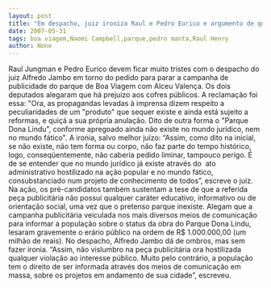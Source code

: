 ```yaml
---
layout: post
title: "Em despacho, juiz ironiza Raul e Pedro Eurico e argumento de que parque de Boa Viagem não existe"
date: 2007-05-31
tags: boa viagem,Naomi Campbell,parque,pedro manta,Raul Henry
author: None
---
```

Raul Jungman e Pedro Eurico devem ficar muito tristes com o despacho do juiz Alfredo Jambo em torno do pedido para parar a campanha de publicidade do parque de Boa Viagem com Alceu Valen&ccedil;a. Os dois deputados alegaram que h&aacute; preju&iacute;zo aos cofres p&uacute;blicos.
A reclama&ccedil;&atilde;o foi essa: &quot;Ora, as propagandas levadas &agrave; imprensa dizem respeito a peculiaridades de um &quot;produto&quot; que sequer existe e ainda est&aacute; sujeito a reformas, e qui&ccedil;&aacute; a sua pr&oacute;pria anula&ccedil;&atilde;o. Dito de outra forma o &quot;Parque Dona Lindu&quot;, conforme apregoado ainda n&atilde;o existe no mundo jur&iacute;dico, nem no mundo f&aacute;tico&quot;. 
A ironia, salvo melhor ju&iacute;zo: &ldquo;Assim, como dito na inicial, se n&atilde;o existe, n&atilde;o tem forma ou corpo, n&atilde;o faz parte do tempo hist&oacute;rico, logo, conseq&uuml;entemente, n&atilde;o caberia pedido liminar, tampouco perigo. &Eacute; de se entender que no mundo jur&iacute;dico j&aacute; existe atrav&eacute;s do&nbsp; ato administrativo hostilizado na a&ccedil;&atilde;o popular e no mundo f&aacute;tico, consubstanciado num projeto de conhecimento de todos&rdquo;, escreve o juiz. 
Na a&ccedil;&atilde;o, os pr&eacute;-candidatos tamb&eacute;m sustentam a tese de que a referida pe&ccedil;a publicit&aacute;ria n&atilde;o possui qualquer car&aacute;ter educativo, informativo ou de orienta&ccedil;&atilde;o social, uma vez que o pretenso parque inexiste. Alegam que a campanha publicit&aacute;ria veiculada nos mais diversos meios de comunica&ccedil;&atilde;o para informar a popula&ccedil;&atilde;o sobre o status da obra do Parque Dona Lindu, lesaram gravemente o er&aacute;rio p&uacute;blico na ordem de R$ 1.000.000,00 (um milh&atilde;o de reais). 
No despacho, Alfredo Jambo d&aacute; de ombros, mas sem fazer ironia. &ldquo;Assim, n&atilde;o vislumbro na pe&ccedil;a publicit&aacute;ria ora hostilizada qualquer viola&ccedil;&atilde;o ao interesse p&uacute;blico. Muito pelo contr&aacute;rio, a popula&ccedil;&atilde;o tem o direito de ser informada atrav&eacute;s dos meios de comunica&ccedil;&atilde;o em massa, sobre os projetos em andamento de sua cidade&rdquo;, escreveu. 